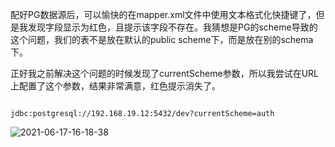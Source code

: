 配好PG数据源后，可以愉快的在mapper.xml文件中使用文本格式化快捷键了，但是我发现字段显示为红色，且提示该字段不存在。我猜想是PG的scheme导致的这个问题，我们的表不是放在默认的public scheme下，而是放在别的schema下。

正好我之前解决这个问题的时候发现了currentScheme参数，所以我尝试在URL上配置了这个参数，结果非常满意，红色提示消失了。

~~~

jdbc:postgresql://192.168.19.12:5432/dev?currentScheme=auth

~~~

![2021-06-17-16-18-38](https://junjie2018sz.oss-cn-shenzhen.aliyuncs.com/images/2021-06-17-16-18-38.png)